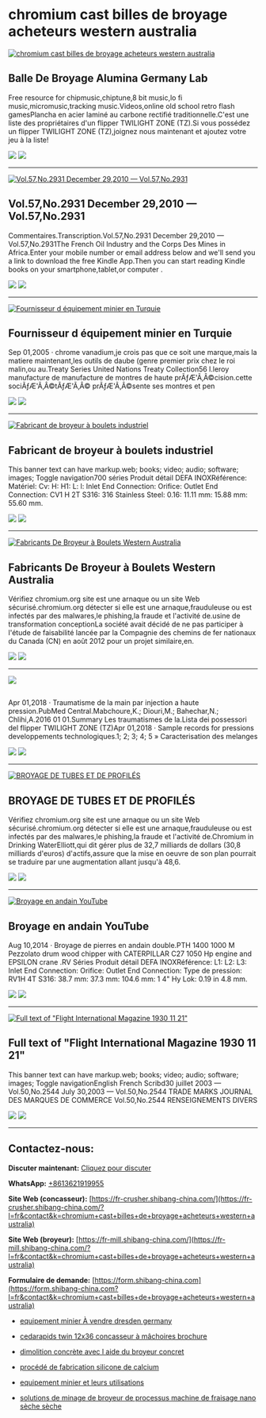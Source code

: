 # chromium cast billes de broyage acheteurs western australia

<a href="https://swt.shibang-china.com/?l=fr&img&k=chromium+cast+billes+de+broyage+acheteurs+western+australia" target="_blank">![chromium cast billes de broyage acheteurs western australia](http://static.shibang-china.com/all-800x300/925.jpg)</a>

## Balle De Broyage Alumina Germany Lab
Free resource for chipmusic,chiptune,8 bit music,lo fi music,micromusic,tracking music.Videos,online old school retro flash gamesPlancha en acier laminé au carbone rectifié traditionnelle.C'est une liste des propriétaires d'un flipper TWILIGHT ZONE (TZ).Si vous possédez un flipper TWILIGHT ZONE (TZ),joignez nous maintenant et ajoutez votre jeu à la liste!


<a href="https://whatsapp.shibangsoft.com/WhatsApp.php" target="_blank" title="WhatsApp">![](http://static.shibang-china.com/icon/whatsapp.png)</a> <a href="https://swt.shibang-china.com/?l=fr&icon&k=chromium+cast+billes+de+broyage+acheteurs+western+australia" target="_blank">![](http://static.shibang-china.com/icon/chat-fr.png)</a>

---

<a href="https://swt.shibang-china.com/?l=fr&img&k=chromium+cast+billes+de+broyage+acheteurs+western+australia" target="_blank">![Vol.57,No.2931 December 29,2010 — Vol.57,No.2931](http://static.shibang-china.com/all-800x300/1347.jpg)</a>

## Vol.57,No.2931 December 29,2010 — Vol.57,No.2931
Commentaires.Transcription.Vol.57,No.2931 December 29,2010 — Vol.57,No.2931The French Oil Industry and the Corps Des Mines in Africa.Enter your mobile number or email address below and we'll send you a link to download the free Kindle App.Then you can start reading Kindle books on your smartphone,tablet,or computer .


<a href="https://whatsapp.shibangsoft.com/WhatsApp.php" target="_blank" title="WhatsApp">![](http://static.shibang-china.com/icon/whatsapp.png)</a> <a href="https://swt.shibang-china.com/?l=fr&icon&k=chromium+cast+billes+de+broyage+acheteurs+western+australia" target="_blank">![](http://static.shibang-china.com/icon/chat-fr.png)</a>

---

<a href="https://swt.shibang-china.com/?l=fr&img&k=chromium+cast+billes+de+broyage+acheteurs+western+australia" target="_blank">![Fournisseur d équipement minier en Turquie](http://static.shibang-china.com/all-800x300/1369.jpg)</a>

## Fournisseur d équipement minier en Turquie
Sep 01,2005 · chrome vanadium,je crois pas que ce soit une marque,mais la matiere maintenant,les outils de daube (genre premier prix chez le roi malin,ou au.Treaty Series United Nations Treaty Collection56 l.leroy manufacture de manufacture de montres de haute prÃƒÆ'Ã‚Â©cision.cette sociÃƒÆ'Ã‚Â©tÃƒÆ'Ã‚Â© prÃƒÆ'Ã‚Â©sente ses montres et pen


<a href="https://whatsapp.shibangsoft.com/WhatsApp.php" target="_blank" title="WhatsApp">![](http://static.shibang-china.com/icon/whatsapp.png)</a> <a href="https://swt.shibang-china.com/?l=fr&icon&k=chromium+cast+billes+de+broyage+acheteurs+western+australia" target="_blank">![](http://static.shibang-china.com/icon/chat-fr.png)</a>

---

<a href="https://swt.shibang-china.com/?l=fr&img&k=chromium+cast+billes+de+broyage+acheteurs+western+australia" target="_blank">![Fabricant de broyeur à boulets industriel](http://static.shibang-china.com/all-800x300/1379.jpg)</a>

## Fabricant de broyeur à boulets industriel
This banner text can have markup.web; books; video; audio; software; images; Toggle navigation700 séries Produit détail DEFA INOXRéférence: Matériel: Cv: H: H1: L: l: Inlet End Connection: Orifice: Outlet End Connection: CV1 H 2T S316: 316 Stainless Steel: 0.16: 11.11 mm: 15.88 mm: 55.60 mm.


<a href="https://whatsapp.shibangsoft.com/WhatsApp.php" target="_blank" title="WhatsApp">![](http://static.shibang-china.com/icon/whatsapp.png)</a> <a href="https://swt.shibang-china.com/?l=fr&icon&k=chromium+cast+billes+de+broyage+acheteurs+western+australia" target="_blank">![](http://static.shibang-china.com/icon/chat-fr.png)</a>

---

<a href="https://swt.shibang-china.com/?l=fr&img&k=chromium+cast+billes+de+broyage+acheteurs+western+australia" target="_blank">![Fabricants De Broyeur à Boulets Western Australia](http://static.shibang-china.com/all-800x300/892.jpg)</a>

## Fabricants De Broyeur à Boulets Western Australia
Vérifiez chromium.org site est une arnaque ou un site Web sécurisé.chromium.org détecter si elle est une arnaque,frauduleuse ou est infectés par des malwares,le phishing,la fraude et l'activité de.usine de transformation conceptionLa société avait décidé de ne pas participer à l'étude de faisabilité lancée par la Compagnie des chemins de fer nationaux du Canada (CN) en août 2012 pour un projet similaire,en.


<a href="https://whatsapp.shibangsoft.com/WhatsApp.php" target="_blank" title="WhatsApp">![](http://static.shibang-china.com/icon/whatsapp.png)</a> <a href="https://swt.shibang-china.com/?l=fr&icon&k=chromium+cast+billes+de+broyage+acheteurs+western+australia" target="_blank">![](http://static.shibang-china.com/icon/chat-fr.png)</a>

---

<a href="https://swt.shibang-china.com/?l=fr&img&k=chromium+cast+billes+de+broyage+acheteurs+western+australia" target="_blank">![](http://static.shibang-china.com/all-800x300/227.jpg)</a>

## 
Apr 01,2018 · Traumatisme de la main par injection a haute pression.PubMed Central.Mabchoure,K.; Diouri,M.; Bahechar,N.; Chlihi,A.2016 01 01.Summary Les traumatismes de la.Lista dei possessori del flipper TWILIGHT ZONE (TZ)Apr 01,2018 · Sample records for pressions developpements technologiques.1; 2; 3; 4; 5 » Caracterisation des melanges


<a href="https://whatsapp.shibangsoft.com/WhatsApp.php" target="_blank" title="WhatsApp">![](http://static.shibang-china.com/icon/whatsapp.png)</a> <a href="https://swt.shibang-china.com/?l=fr&icon&k=chromium+cast+billes+de+broyage+acheteurs+western+australia" target="_blank">![](http://static.shibang-china.com/icon/chat-fr.png)</a>

---

<a href="https://swt.shibang-china.com/?l=fr&img&k=chromium+cast+billes+de+broyage+acheteurs+western+australia" target="_blank">![BROYAGE DE TUBES ET DE PROFILÉS](http://static.shibang-china.com/all-800x300/520.jpg)</a>

## BROYAGE DE TUBES ET DE PROFILÉS
Vérifiez chromium.org site est une arnaque ou un site Web sécurisé.chromium.org détecter si elle est une arnaque,frauduleuse ou est infectés par des malwares,le phishing,la fraude et l'activité de.Chromium in Drinking WaterElliott,qui dit gérer plus de 32,7 milliards de dollars (30,8 milliards d'euros) d'actifs,assure que la mise en oeuvre de son plan pourrait se traduire par une augmentation allant jusqu'à 48,6.


<a href="https://whatsapp.shibangsoft.com/WhatsApp.php" target="_blank" title="WhatsApp">![](http://static.shibang-china.com/icon/whatsapp.png)</a> <a href="https://swt.shibang-china.com/?l=fr&icon&k=chromium+cast+billes+de+broyage+acheteurs+western+australia" target="_blank">![](http://static.shibang-china.com/icon/chat-fr.png)</a>

---

<a href="https://swt.shibang-china.com/?l=fr&img&k=chromium+cast+billes+de+broyage+acheteurs+western+australia" target="_blank">![Broyage en andain YouTube](http://static.shibang-china.com/all-800x300/1446.jpg)</a>

## Broyage en andain YouTube
Aug 10,2014 · Broyage de pierres en andain double.PTH 1400 1000 M Pezzolato drum wood chipper with CATERPILLAR C27 1050 Hp engine and EPSILON crane .RV Séries Produit détail DEFA INOXRéférence: L1: L2: L3: Inlet End Connection: Orifice: Outlet End Connection: Type de pression: RV1H 4T S316: 38.7 mm: 37.3 mm: 104.6 mm: 1 4" Hy Lok: 0.19 in 4.8 mm.


<a href="https://whatsapp.shibangsoft.com/WhatsApp.php" target="_blank" title="WhatsApp">![](http://static.shibang-china.com/icon/whatsapp.png)</a> <a href="https://swt.shibang-china.com/?l=fr&icon&k=chromium+cast+billes+de+broyage+acheteurs+western+australia" target="_blank">![](http://static.shibang-china.com/icon/chat-fr.png)</a>

---

<a href="https://swt.shibang-china.com/?l=fr&img&k=chromium+cast+billes+de+broyage+acheteurs+western+australia" target="_blank">![Full text of "Flight International Magazine 1930 11 21"](http://static.shibang-china.com/all-800x300/582.jpg)</a>

## Full text of "Flight International Magazine 1930 11 21"
This banner text can have markup.web; books; video; audio; software; images; Toggle navigationEnglish French Scribd30 juillet 2003 — Vol.50,No.2544 July 30,2003 — Vol.50,No.2544 TRADE MARKS JOURNAL DES MARQUES DE COMMERCE Vol.50,No.2544 RENSEIGNEMENTS DIVERS


<a href="https://whatsapp.shibangsoft.com/WhatsApp.php" target="_blank" title="WhatsApp">![](http://static.shibang-china.com/icon/whatsapp.png)</a> <a href="https://swt.shibang-china.com/?l=fr&icon&k=chromium+cast+billes+de+broyage+acheteurs+western+australia" target="_blank">![](http://static.shibang-china.com/icon/chat-fr.png)</a>

---
## Contactez-nous:

**Discuter maintenant:** [Cliquez pour discuter](https://swt.shibang-china.com?l=fr&contact&k=chromium+cast+billes+de+broyage+acheteurs+western+australia)

**WhatsApp:**  [+8613621919955](https://whatsapp.shibangsoft.com/WhatsApp.php)

**Site Web (concasseur):** [https://fr-crusher.shibang-china.com/](https://fr-crusher.shibang-china.com/?l=fr&contact&k=chromium+cast+billes+de+broyage+acheteurs+western+australia)

**Site Web (broyeur):** [https://fr-mill.shibang-china.com/](https://fr-mill.shibang-china.com/?l=fr&contact&k=chromium+cast+billes+de+broyage+acheteurs+western+australia)

**Formulaire de demande:** [https://form.shibang-china.com](https://form.shibang-china.com?l=fr&contact&k=chromium+cast+billes+de+broyage+acheteurs+western+australia)

* [equipement minier À vendre dresden germany](../9/equipement%20minier%20%C3%80%20vendre%20dresden%20germany.md)

* [cedarapids twin 12x36 concasseur à mâchoires brochure](../10/cedarapids%20twin%2012x36%20concasseur%20%C3%A0%20m%C3%A2choires%20brochure.md)

* [dimolition concrète avec l aide du broyeur concret](../9/dimolition%20concr%C3%A8te%20avec%20l%20aide%20du%20broyeur%20concret.md)

* [procédé de fabrication silicone de calcium](../10/proc%C3%A9d%C3%A9%20de%20fabrication%20silicone%20de%20calcium.md)

* [equipement minier et leurs utilisations](../1/equipement%20minier%20et%20leurs%20utilisations.md)

* [solutions de minage de broyeur de processus machine de fraisage nano sèche sèche](../8/solutions%20de%20minage%20de%20broyeur%20de%20processus%20machine%20de%20fraisage%20nano%20s%C3%A8che%20s%C3%A8che.md)
